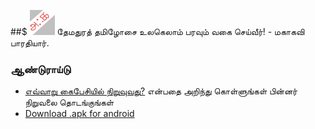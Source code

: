 ##$ ![alt text](images/green_bear_small.png) தேமதுரத் தமிழோசை உலகெலாம் பரவும் வகை செய்வீர்! - மகாகவி பாரதியார்.

### ஆண்டுராய்டு 
 - [எவ்வாறு கைபேசியில் நிறுவுவது?](https://atamilspeaks.files.wordpress.com/2017/03/thanithamizhakarathi2_6.pdf) என்பதை அறிந்து கொள்ளுங்கள் பின்னர் நிறுவலை தொடங்குங்கள் 
 - [Download .apk for android](https://github.com/user/repo/blob/branch/other_file.md) 
 